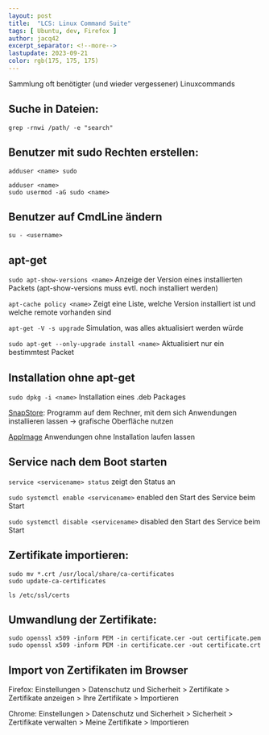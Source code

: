 ```yaml
---
layout: post
title:  "LCS: Linux Command Suite"
tags: [ Ubuntu, dev, Firefox ]
author: jacq42
excerpt_separator: <!--more-->
lastupdate: 2023-09-21
color: rgb(175, 175, 175)
---
```


Sammlung oft benötigter (und wieder vergessener) Linuxcommands

<!--more-->

## Suche in Dateien:

```
grep -rnwi /path/ -e "search"
```

## Benutzer mit sudo Rechten erstellen:

```
adduser <name> sudo
```
```
adduser <name>
sudo usermod -aG sudo <name>
```

## Benutzer auf CmdLine ändern

```
su - <username>
```

## apt-get

`sudo apt-show-versions <name>` Anzeige der Version eines installierten Packets (apt-show-versions muss evtl. noch installiert werden)

`apt-cache policy <name>` Zeigt eine Liste, welche Version installiert ist und welche remote vorhanden sind

`apt-get -V -s upgrade` Simulation, was alles aktualisiert werden würde

`sudo apt-get --only-upgrade install <name>` Aktualisiert nur ein bestimmtest Packet

## Installation ohne apt-get

`sudo dpkg -i <name>` Installation eines .deb Packages

[SnapStore](https://snapcraft.io/store): Programm auf dem Rechner, mit dem sich Anwendungen installieren lassen -> grafische Oberfläche nutzen

[AppImage](https://appimage.org/) Anwendungen ohne Installation laufen lassen

## Service nach dem Boot starten

`service <servicename> status` zeigt den Status an

`sudo systemctl enable <servicename>` enabled den Start des Service beim Start

`sudo systemctl disable <servicename>` disabled den Start des Service beim Start


## Zertifikate importieren:

```
sudo mv *.crt /usr/local/share/ca-certificates
sudo update-ca-certificates

ls /etc/ssl/certs
```

## Umwandlung der Zertifikate:

```
sudo openssl x509 -inform PEM -in certificate.cer -out certificate.pem
sudo openssl x509 -inform PEM -in certificate.cer -out certificate.crt
```

## Import von Zertifikaten im Browser

Firefox:
Einstellungen > Datenschutz und Sicherheit > Zertifikate > Zertifikate anzeigen > Ihre Zertifikate > Importieren

Chrome:
Einstellungen > Datenschutz und Sicherheit > Sicherheit > Zertifikate verwalten > Meine Zertifikate > Importieren